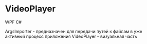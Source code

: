 # VideoPlayer
WPF C#

ArgsImporter - предназначен для передачи путей к файлам в уже активный процесс приложения
VideoPlayer  - визуальная часть

